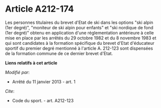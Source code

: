 # Article A212-174

Les personnes titulaires du brevet d'Etat de ski dans les options "ski alpin (1er degré)", "moniteur de ski alpin pour
enfants" et "ski nordique de fond (1er degré)" obtenu en application d'une réglementation antérieure à celle mise en place
par les arrêtés du 29 octobre 1982 et du 8 novembre 1983 et qui sont candidates à la formation spécifique du brevet d'Etat
d'éducateur sportif du premier degré mentionné à l'article A. 212-123 sont dispensées de la formation commune de ce dernier
brevet d'Etat.

**Liens relatifs à cet article**

_Modifié par_:

  - Arrêté du 11 janvier 2013 - art. 1

_Cite_:

  - Code du sport. - art. A212-123
